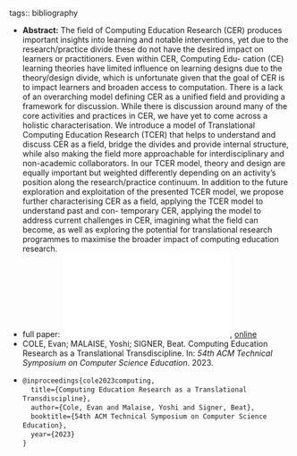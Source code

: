 tags:: bibliography

- **Abstract:** The field of Computing Education Research (CER) produces important insights into learning and notable interventions, yet due to the research/practice divide these do not have the desired impact on learners or practitioners. Even within CER, Computing Edu- cation (CE) learning theories have limited influence on learning designs due to the theory/design divide, which is unfortunate given that the goal of CER is to impact learners and broaden access to computation.
  There is a lack of an overarching model defining CER as a unified field and providing a framework for discussion. While there is discussion around many of the core activities and practices in CER, we have yet to come across a holistic characterisation. We introduce a model of Translational Computing Education Research (TCER) that helps to understand and discuss CER as a field, bridge the divides and provide internal structure, while also making the field more approachable for interdisciplinary and non-academic collaborators. In our TCER model, theory and design are equally important but weighted differently depending on an activity’s position along the research/practice continuum.
  In addition to the future exploration and exploitation of the presented TCER model, we propose further characterising CER as a field, applying the TCER model to understand past and con- temporary CER, applying the model to address current challenges in CER, imagining what the field can become, as well as exploring the potential for translational research programmes to maximise the broader impact of computing education research.
- full paper: ![local copy](../assets/computing-education-research-as-a-translational-transdiscipline_1676996171116_0.pdf), [online](https://wise.vub.ac.be/sites/default/files/publications/SIGCSE_2023.pdf)
- COLE, Evan; MALAISE, Yoshi; SIGNER, Beat. Computing Education Research as a Translational Transdiscipline. In: *54th ACM Technical Symposium on Computer Science Education*. 2023.
- ```
  @inproceedings{cole2023computing,
    title={Computing Education Research as a Translational Transdiscipline},
    author={Cole, Evan and Malaise, Yoshi and Signer, Beat},
    booktitle={54th ACM Technical Symposium on Computer Science Education},
    year={2023}
  }
  ```